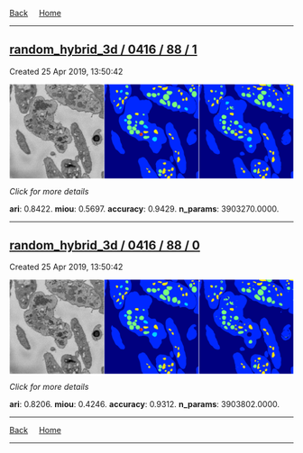 
[Back](..)&nbsp;&nbsp;&nbsp;&nbsp;&nbsp;[Home](https://leapmanlab.github.io/snapshots)

---

<div class="summary"><a href="1"><h2>random_hybrid_3d / 0416 / 88 / 1</h2></a><p>Created 25 Apr 2019, 13:50:42
</p><a href="1"><img src="1/media/summary.png" align="center"></a><p>
<i>Click for more details</i>
</p></div>

**ari**: 0.8422. **miou**: 0.5697. **accuracy**: 0.9429. **n_params**: 3903270.0000. 

---

<div class="summary"><a href="0"><h2>random_hybrid_3d / 0416 / 88 / 0</h2></a><p>Created 25 Apr 2019, 13:50:42
</p><a href="0"><img src="0/media/summary.png" align="center"></a><p>
<i>Click for more details</i>
</p></div>

**ari**: 0.8206. **miou**: 0.4246. **accuracy**: 0.9312. **n_params**: 3903802.0000. 

---

[Back](..)&nbsp;&nbsp;&nbsp;&nbsp;&nbsp;[Home](https://leapmanlab.github.io/snapshots)

---